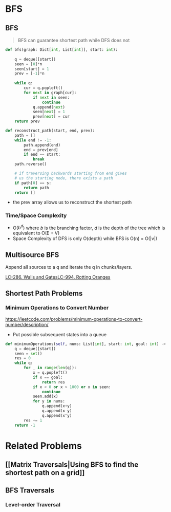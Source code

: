 ---
---
# BFS

## BFS
> BFS can guarantee shortest path while DFS does not
```python
def bfs(graph: Dict[int, List[int]], start: int):
	
    q = deque([start])
    seen = [0]*n
    seen[start] = 1
	prev = [-1]*n
	
    while q:
        cur = q.popleft()
        for next in graph[cur]:
            if next in seen: 
                continue
            q.append(next)
            seen[next] = 1
            prev[next] = cur
    return prev

def reconstruct_path(start, end, prev):
	path = []
	while end != -1:
		path.append(end)
		end = prev[end]
		if end == start:
			break
	path.reverse()

	# if traversing backwards starting from end gives 
	# us the starting node, there exists a path
	if path[0] == s:
		return path
	return []
```
- the prev array allows us to reconstruct the shortest path
### Time/Space Complexity
- O($b^d$) where $b$ is the branching factor, $d$ is the depth of the tree which is equivalent to O(E + V)
- Space Complexity of DFS is only O(depth) while BFS is O(n) = O(|v|)

## Multisource BFS
Append all sources to a q and iterate the q in chunks/layers.

[LC-286. Walls and Gates](</docs/Some Leetcode Questions/LC-286. Walls and Gates.md>)[LC-994. Rotting Oranges](</docs/Some Leetcode Questions/LC-994. Rotting Oranges.md>)


## Shortest Path Problems

### Minimum Operations to Convert Number
https://leetcode.com/problems/minimum-operations-to-convert-number/description/
- Put possible subsequent states into a queue

```python
def minimumOperations(self, nums: List[int], start: int, goal: int) -> int:
	q = deque([start])
    seen = set()
    res = 0
    while q:
        for _ in range(len(q)):
            x = q.popleft()
            if x == goal:
                return res
            if x < 0 or x > 1000 or x in seen:
                continue
            seen.add(x)
            for y in nums:
                q.append(x+y)
                q.append(x-y)
                q.append(x^y)
        res += 1
    return -1
```

# Related Problems

## [[Matrix Traversals|Using BFS to find the shortest path on a grid]]



## BFS Traversals

### Level-order Traversal

